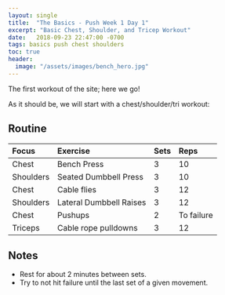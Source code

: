 ```yaml
---
layout: single
title:  "The Basics - Push Week 1 Day 1"
excerpt: "Basic Chest, Shoulder, and Tricep Workout"
date:   2018-09-23 22:47:00 -0700
tags: basics push chest shoulders
toc: true
header:
  image: "/assets/images/bench_hero.jpg"
---
```

The first workout of the site; here we go!

As it should be, we will start with a chest/shoulder/tri workout:

## Routine 

| Focus | Exercise | Sets | Reps |
|:-|:-|:-|:-|
|Chest|Bench Press|3|10|
|Shoulders|Seated Dumbbell Press|3|10|
|Chest|Cable flies|3|12|
|Shoulders|Lateral Dumbbell Raises|3|12|
|Chest|Pushups|2|To failure|
|Triceps|Cable rope pulldowns|3|12|

## Notes

- Rest for about 2 minutes between sets.
- Try to not hit failure until the last set of a given movement. 

